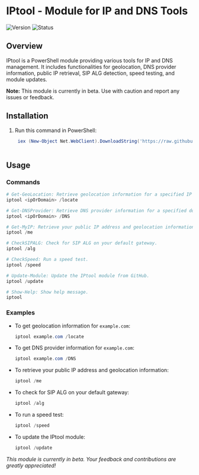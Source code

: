 
# IPtool - Module for IP and DNS Tools

![Version](https://img.shields.io/badge/version-1.2.2-blue)
![Status](https://img.shields.io/badge/status-beta-yellow)

## Overview

IPtool is a PowerShell module providing various tools for IP and DNS management. It includes functionalities for geolocation, DNS provider information, public IP retrieval, SIP ALG detection, speed testing, and module updates.

**Note:** This module is currently in beta. Use with caution and report any issues or feedback.

## Installation
1. Run this command in PowerShell:

   ```powershell
    iex (New-Object Net.WebClient).DownloadString('https://raw.githubusercontent.com/Sirinium/iptool/main/Install-IPtool.ps1')
 

## Usage

### Commands

```powershell
# Get-GeoLocation: Retrieve geolocation information for a specified IP or domain.
iptool <ipOrDomain> /locate

# Get-DNSProvider: Retrieve DNS provider information for a specified domain.
iptool <ipOrDomain> /DNS

# Get-MyIP: Retrieve your public IP address and geolocation information.
iptool /me

# CheckSIPALG: Check for SIP ALG on your default gateway.
iptool /alg

# CheckSpeed: Run a speed test.
iptool /speed

# Update-Module: Update the IPtool module from GitHub.
iptool /update

# Show-Help: Show help message.
iptool
```

### Examples

- To get geolocation information for `example.com`:
  ```powershell
  iptool example.com /locate
  ```

- To get DNS provider information for `example.com`:
  ```powershell
  iptool example.com /DNS
  ```

- To retrieve your public IP address and geolocation information:
  ```powershell
  iptool /me
  ```

- To check for SIP ALG on your default gateway:
  ```powershell
  iptool /alg
  ```

- To run a speed test:
  ```powershell
  iptool /speed
  ```

- To update the IPtool module:
  ```powershell
  iptool /update
  ```
  
*This module is currently in beta. Your feedback and contributions are greatly appreciated!*

